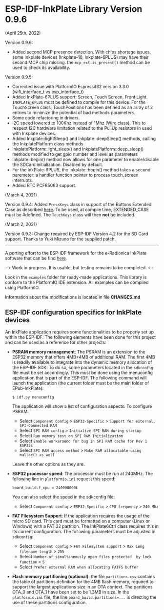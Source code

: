 # ESP-IDF-InkPlate Library Version 0.9.6

(April 25th, 2022)

Version 0.9.6:

- Added second MCP presence detection. With chips shortage issues, some Inkplate devices (Inkplate-10, Inkplate-6PLUS) may have their second MCP chip missing. the `mcp_ext.is_present()` method can be used to check its availability.

Version 0.9.5: 

- Corrected issue with PlatformIO Espressif32 version 3.3.0 (wifi_interface_t vs esp_interface_t)
- Added InkPlate-6PLUS support: Screen, Touch Screen, Front Light. `INKPLATE_6PLUS` must be defined to compile for this device. For the TouchScreen class, TouchPositions has been defined as an array of 2 entries to minimize the potential of bad methods parameters.
- Some code refactoring in drivers. 
- I2C speed lowered to 100Khz instead of 1Mhz (Wire class). This to respect I2C hardware limitation related to the PullUp resistors in used with Inkplate devices.
- Added Inkplate::lightSleep() and Inkplate::deepSleep() methods, calling the InkplatePlatform class methods
- InkplatePlatform::light_sleep() and InkplatePlatform::deep_sleep() methods modified to get gpio number and level as parameters
- Inkplate::begin() method now allows for one parameter to enable/disable the SDCard initialization. Disabled by default.
- For the InkPlate-6PLUS, the Inkplate::begin() method takes a second paremeter: a handler function pointer to process touch_screen interrupts.
- Added RTC PCF85063 support.

(March 4, 2021)

Version 0.9.4: Added `PressKeys` class in support of the Buttons Extended Case as described [here](https://github.com/turgu1/InkPlate-6-Extended-Case). To be used, at compile time, EXTENDED_CASE must be #defined. The `TouchKeys` class will then **not** be included.

(March 2, 2021)

Version 0.9.3: Change required by ESP-IDF Version 4.2 for the SD Card support. Thanks to Yuki Mizuno for the supplied patch.

----

A porting effort to the ESP-IDF framework for the e-Radionica InkPlate software that can be find [here](https://github.com/e-radionicacom/Inkplate-Arduino-library).

--> Work in progress. It is usable, but testing remains to be completed. <--

Look in the `examples` folder for ready-made applications. This library is conform to the PlatformIO IDE extension. All examples can be compiled using PlatformIO.

Information about the modifications is located in file **CHANGES.md**


## ESP-IDF configuration specifics for InkPlate devices

An InkPlate application requires some functionalities to be properly set up within the ESP-IDF. The following elements have been done for this project and can be used as a reference for other projects:

- **PSRAM memory management**: The PSRAM is an extension to the ESP32 memory that offers 4MB+4MB of additional RAM. The first 4MB is readily available to integrate into the dynamic memory allocation of the ESP-IDF SDK. To do so, some parameters located in the `sdkconfig` file must be set accordingly. This must be done using the menuconfig application that is part of the ESP-IDF. The following command will launch the application (the current folder must be the main folder of EPub-InkPlate):

  ```
  $ idf.py menuconfig
  ```

  The application will show a list of configuration aspects. To configure PSRAM:

  - Select `Component Config` > `ESP32-Specific` > `Support for external, SPI-Connected RAM`
  - Select `SPI RAM config` > `Initialize SPI RAM during startup`
  - Select `Run memory test on SPI RAM Initialization`
  - Select `Enable workaround for bug in SPI RAM cache for Rev 1 ESP32s`
  - Select `SPI RAM access method` > `Make RAM allocatable using malloc() as well`

  Leave the other options as they are. 

- **ESP32 processor speed**: The processor must be run at 240MHz. The following line in `platformio.ini` request this speed:

    ```
    board_build.f_cpu = 240000000L
    ```
  You can also select the speed in the sdkconfig file:

  - Select `Component config` > `ESP32-Specific` > `CPU frequency` > `240 Mhz`

- **FAT Filesystem Support**: If the application requires the usage of the micro SD card. This card must be formatted on a computer (Linux or Windows) with a FAT 32 partition. The InkPlate6Ctrl class requires this in its current configuration. The following parameters must be adjusted in `sdkconfig`:

  - Select `Component config` > `FAT Filesystem support` > `Max Long filename length` > `255`
  - Select `Number of simultaneously open files protected  by lock function` > `5`
  - Select `Prefer external RAM when allocating FATFS buffer`

- **Flash memory partitioning (optional)**: the file `partitions.csv` contains the table of partitions definition for the 4MB flash memory, required to support the largest applications size in an OTA context. The partitions OTA_0 and OTA_1 have been set to be 1.3MB in size. In the `platformio.ini` file, the line `board_build.partitions=...` is directing the use of these partitions configuration. 
 